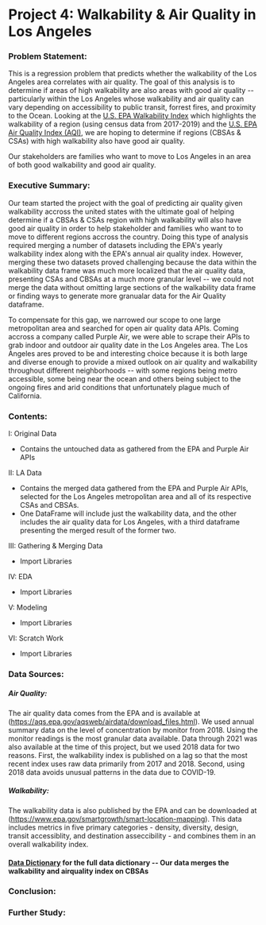 # Project 4: Walkability & Air Quality in Los Angeles

### Problem Statement:
This is a regression problem that predicts whether the walkability of the Los Angeles area correlates with air quality. The goal of this analysis is to determine if areas of high walkability are also areas with good air quality -- particularly within the Los Angeles whose walkability and air quality can vary depending on accessibility to public transit, forrest fires, and proximity to the Ocean.
Looking at the [U.S. EPA Walkability Index](https://edg.epa.gov/metadata/catalog/search/resource/details.page?uuid=%7B251AFDD9-23A7-4068-9B27-A3048A7E6012%7D) which highlights the walkability of a region (using census data from 2017-2019) and the [U.S. EPA Air Quality Index (AQI)](https://aqs.epa.gov/aqsweb/airdata/download_files.html), we are hoping to determine if regions (CBSAs & CSAs) with high walkability also have good air quality.     

Our stakeholders are families who want to move to Los Angeles in an area of both good walkability and good air quality.

### Executive Summary:
Our team started the project with the goal of predicting air quality given walkability accross the united states with the ultimate goal of helping determine if a CBSAs & CSAs region with high walkability will also have good air quality in order to help stakeholder and families who want to to move to different regions accross the country. Doing this type of analysis required merging a number of datasets including the EPA's yearly walkability index along with the EPA's annual air quality index. However, merging these two datasets proved challenging because the data within the walkability data frame was much more localized that the air quality data, presenting CSAs and CBSAs at a much more granular level -- we could not merge the data without omitting large sections of the walkability data frame or finding ways to generate more granualar data for the Air Quality dataframe.

To compensate for this gap, we narrowed our scope to one large metropolitan area and searched for open air quality data APIs. Coming accross a company called Purple Air, we were able to scrape their APIs to grab indoor and outdoor air quality date in the Los Angeles area. The Los Angeles ares proved to be and interesting choice because it is both large and diverse enough to provide a mixed outlook on air quality and walkability throughout different neighborhoods -- with some regions being metro accessible, some being near the ocean and others being subject to the ongoing fires and arid conditions that unfortunately plague much of California. 



### Contents: 

I: Original Data
- Contains the untouched data as gathered from the EPA and Purple Air APIs

II: LA Data
- Contains the merged data gathered from the EPA and Purple Air APIs, selected for the Los Angeles metropolitan area and all of its respective CSAs and CBSAs. 
- One DataFrame will include just the walkability data, and the other includes the air quality data for Los Angeles, with a third dataframe presenting the merged result of the former two.

III: Gathering & Merging Data
- Import Libraries

IV: EDA
- Import Libraries

V: Modeling
- Import Libraries

VI: Scratch Work
- Import Libraries



### Data Sources:
##### Air Quality:
The air quality data comes from the EPA and is available at (https://aqs.epa.gov/aqsweb/airdata/download_files.html). 
We used annual summary data on the level of concentration by monitor from 2018.
Using the monitor readings is the most granular data available.
Data through 2021 was also available at the time of this project, but we used 2018 data for two reasons.
First, the walkability index is published on a lag so that the most recent index uses raw data primarily from 2017 and 2018.
Second, using 2018 data avoids unusual patterns in the data due to COVID-19.

##### Walkability:
The walkability data is also published by the EPA and can be downloaded at (https://www.epa.gov/smartgrowth/smart-location-mapping).
This data includes metrics in five primary categories - density, diversity, design, transit accessiblity, and destination asseccibility - and combines them in an overall walkability index. 

#### [Data Dictionary](https://docs.google.com/spreadsheets/d/1r2PsolJEZtMx6HIJzTZFNOOO5BFDuejNbNi8Xu0Aalg/edit#gid=0) for the full data dictionary -- Our data merges the walkability and airquality index on CBSAs


### Conclusion:



### Further Study:
